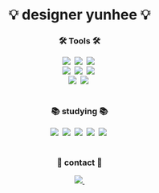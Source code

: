<!-- 타이틀 : 나중에 이미지로 바꿔보자 -->
<h1 align="center">💡 designer yunhee 💡</h1>

<!-- 본문 -->
<h3 align="center">🛠️ Tools 🛠️</h3>
<div align="center">
   <img src="https://img.shields.io/badge/figma-%23F24E1E.svg?style=for-the-badge&logo=figma&logoColor=white" />&nbsp
   <img src="https://img.shields.io/badge/adobe%20photoshop-%2331A8FF.svg?style=for-the-badge&logo=adobe%20photoshop&logoColor=white" />&nbsp
   <img src="tps://img.shields.io/badge/adobe%20illustrator-%23FF9A00.svg?style=for-the-badge&logo=adobe%20illustrator&logoColor=white" />&nbsp
   <br>
   <img src="https://img.shields.io/badge/Adobe%20InDesign-49021F?style=for-the-badge&logo=adobeindesign&logoColor=white" />&nbsp
   <img src="https://img.shields.io/badge/Adobe%20Premiere%20Pro-9999FF.svg?style=for-the-badge&logo=Adobe%20Premiere%20Pro&logoColor=white" />&nbsp 
   <img src="https://img.shields.io/badge/Adobe%20Lightroom-31A8FF.svg?style=for-the-badge&logo=Adobe%20Lightroom&logoColor=white" />&nbsp
   <br>
   <img src="https://img.shields.io/badge/Notion-%23000000.svg?style=for-the-badge&logo=notion&logoColor=white" />&nbsp
   <img src="https://img.shields.io/badge/Visual%20Studio%20Code-0078d7.svg?style=for-the-badge&logo=visual-studio-code&logoColor=white" />&nbsp
</div>

<br>

<h3 align="center">📚 studying 📚</h3>
<div align="center">
   <img src="https://img.shields.io/badge/blender-%23F5792A.svg?style=for-the-badge&logo=blender&logoColor=white" />&nbsp
   <img src="https://img.shields.io/badge/html5-%23E34F26.svg?style=for-the-badge&logo=html5&logoColor=white" />&nbsp
   <img src="https://img.shields.io/badge/css3-%231572B6.svg?style=for-the-badge&logo=css3&logoColor=white" />&nbsp
   <img src="https://img.shields.io/badge/javascript-%23323330.svg?style=for-the-badge&logo=javascript&logoColor=%23F7DF1E" />&nbsp
   <img src="https://img.shields.io/badge/python-3670A0?style=for-the-badge&logo=python&logoColor=ffdd54" />&nbsp
</div>

<br>

<h3 align="center">📩 contact 📩</h3>
<div align="center">
   <a href="mailto:jyo.ouni34@gmail.com">
    <img src="https://img.shields.io/badge/jyo.ouni34@gmail.com-D14836?style=for-the-badge&logo=gmail&logoColor=white" />&nbsp
  </a>
   <img src="https://img.shields.io/badge/www.linkedin.com/in/jyoouni-%230077B5.svg?style=for-the-badge&logo=linkedin&logoColor=white />&nbsp
</div>



